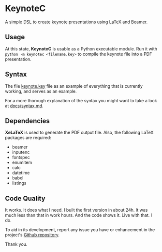 # KeynoteC

A simple DSL to create keynote presentations using LaTeX and Beamer.

## Usage

At this state, **KeynoteC** is usable as a Python executable module. Run
it with `python -m keynotec <filename.key>` to compile the keynote file
into a PDF presentation.

## Syntax

The file [keynote.key](keynote.key) file as an example of everything
that is currently working, and serves as an example.

For a more thorough explanation of the syntax you might want to take a look
at [docs/syntax.md](docs/syntax.md).

## Dependencies

**XeLaTeX** is used to generate the PDF output file. Also, the following LaTeX
packages are required:

* beamer
* inputenc
* fontspec
* enumitem
* calc
* datetime
* babel
* listings

## Code Quality

It works. It does what I need. I built the first version in about 24h. It was
much less than that in work hours. And the code shows it. Live with that. I do.

To aid in its development, report any issue you have or enhancement in the
project's [Github repository](https://github.com/rafasgj/keynotec).

Thank you.

